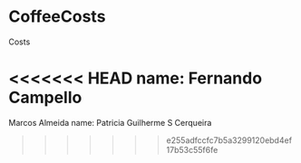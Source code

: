 # CoffeeCosts
Costs

<<<<<<< HEAD
name: Fernando Campello
=======
Marcos Almeida
name: Patricia
Guilherme S Cerqueira
>>>>>>> e255adfccfc7b5a3299120ebd4ef17b53c55f6fe
